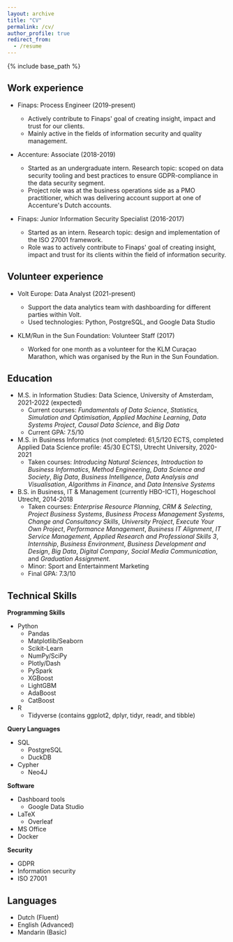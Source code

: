 ```yaml
---
layout: archive
title: "CV"
permalink: /cv/
author_profile: true
redirect_from:
  - /resume
---
```


{% include base_path %}

Work experience
------
* Finaps: Process Engineer (2019-present)
  * Actively contribute to Finaps' goal of creating insight, impact and trust for our clients.
  * Mainly active in the fields of information security and quality management. 

* Accenture: Associate (2018-2019)
  * Started as an undergraduate intern. Research topic: scoped on data security tooling and best practices to ensure GDPR-compliance in the data security segment. 
  * Project role was at the business operations side as a PMO practitioner, which was delivering account support at one of Accenture's Dutch accounts.

* Finaps: Junior Information Security Specialist (2016-2017)
  * Started as an intern. Research topic: design and implementation of the ISO 27001 framework.
  * Role was to actively contribute to Finaps' goal of creating insight, impact and trust for its clients within the field of information security.

Volunteer experience
------
* Volt Europe: Data Analyst (2021-present)
  * Support the data analytics team with dashboarding for different parties within Volt. 
  * Used technologies: Python, PostgreSQL, and Google Data Studio

* KLM/Run in the Sun Foundation: Volunteer Staff (2017) 
  * Worked for one month as a volunteer for the KLM Curaçao Marathon, which was organised by the Run in the Sun Foundation.

Education
------
* M.S. in Information Studies: Data Science, University of Amsterdam, 2021-2022 (expected)
  * Current courses: *Fundamentals of Data Science*, *Statistics, Simulation and Optimisation*, *Applied Machine Learning*, *Data Systems Project*, *Causal Data Science*, and *Big Data*
  * Current GPA: 7.5/10
* M.S. in Business Informatics (not completed: 61,5/120 ECTS, completed Applied Data Science profile: 45/30 ECTS), Utrecht University, 2020-2021
  * Taken courses: *Introducing Natural Sciences*, *Introduction to Business Informatics*, *Method Engineering*, *Data Science and Society*, *Big Data*, *Business Intelligence*, *Data Analysis and Visualisation*, *Algorithms in Finance*, and *Data Intensive Systems*  
* B.S. in Business, IT & Management (currently HBO-ICT), Hogeschool Utrecht, 2014-2018 
  * Taken courses: *Enterprise Resource Planning*, *CRM & Selecting*, *Project Business Systems*, *Business Process Management Systems*, *Change and Consultancy Skills*, *University Project*, *Execute Your Own Project*, *Performance Management*, *Business IT Alignment*, *IT Service Management*, *Applied Research and Professional Skills 3*, *Internship*, *Business Environment*, *Business Development and Design*, *Big Data*, *Digital Company*, *Social Media Communication*, and *Graduation Assignment*. 
  * Minor: Sport and Entertainment Marketing 
  * Final GPA: 7.3/10
  
Technical Skills
------
**Programming Skills** 
* Python
  * Pandas
  * Matplotlib/Seaborn
  * Scikit-Learn 
  * NumPy/SciPy
  * Plotly/Dash
  * PySpark 
  * XGBoost
  * LightGBM
  * AdaBoost
  * CatBoost
* R
  * Tidyverse (contains ggplot2, dplyr, tidyr, readr, and tibble)

**Query Languages** 
* SQL
  * PostgreSQL
  * DuckDB
* Cypher 
  * Neo4J

**Software** 
* Dashboard tools
  * Google Data Studio
* LaTeX
  * Overleaf
* MS Office 
* Docker

**Security**
* GDPR
* Information security
* ISO 27001

Languages
------
* Dutch (Fluent) 
* English (Advanced) 
* Mandarin (Basic)
